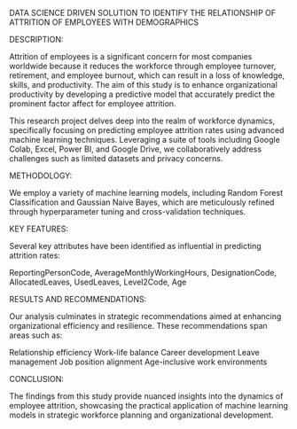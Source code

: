 DATA SCIENCE DRIVEN SOLUTION TO IDENTIFY 
THE RELATIONSHIP OF ATTRITION OF EMPLOYEES 
WITH DEMOGRAPHICS

DESCRIPTION:

Attrition of employees is a significant concern for most 
companies worldwide because it reduces the workforce through employee turnover, retirement, 
and employee burnout, which can result in a loss of knowledge, skills, and productivity. 
The aim of this study is to enhance organizational productivity by developing a predictive model 
that accurately predict the prominent factor affect for employee attrition.

This research project delves deep into the realm of workforce dynamics, specifically focusing on predicting employee attrition rates using advanced machine learning techniques. Leveraging a suite of tools including Google Colab, Excel, Power BI, and Google Drive, we collaboratively address challenges such as limited datasets and privacy concerns.

METHODOLOGY:

We employ a variety of machine learning models, including Random Forest Classification and Gaussian Naive Bayes, which are meticulously refined through hyperparameter tuning and cross-validation techniques.

KEY FEATURES:

Several key attributes have been identified as influential in predicting attrition rates:

ReportingPersonCode,
AverageMonthlyWorkingHours,
DesignationCode,
AllocatedLeaves,
UsedLeaves,
Level2Code,
Age

RESULTS AND RECOMMENDATIONS:

Our analysis culminates in strategic recommendations aimed at enhancing organizational efficiency and resilience. These recommendations span areas such as:

Relationship efficiency
Work-life balance
Career development
Leave management
Job position alignment
Age-inclusive work environments

CONCLUSION:

The findings from this study provide nuanced insights into the dynamics of employee attrition, showcasing the practical application of machine learning models in strategic workforce planning and organizational development.



